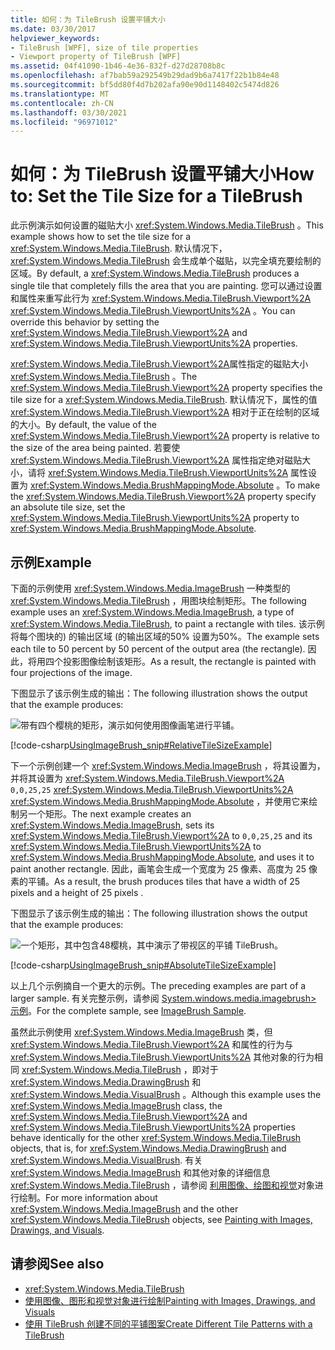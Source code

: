 ```yaml
---
title: 如何：为 TileBrush 设置平铺大小
ms.date: 03/30/2017
helpviewer_keywords:
- TileBrush [WPF], size of tile properties
- Viewport property of TileBrush [WPF]
ms.assetid: 04f41090-1b46-4e36-832f-d27d28708b8c
ms.openlocfilehash: af7bab59a292549b29dad9b6a7417f22b1b84e48
ms.sourcegitcommit: bf5dd80f4d7b202afa90e90d1148402c5474d826
ms.translationtype: MT
ms.contentlocale: zh-CN
ms.lasthandoff: 03/30/2021
ms.locfileid: "96971012"
---
```

# <a name="how-to-set-the-tile-size-for-a-tilebrush"></a><span data-ttu-id="3d7ad-102">如何：为 TileBrush 设置平铺大小</span><span class="sxs-lookup"><span data-stu-id="3d7ad-102">How to: Set the Tile Size for a TileBrush</span></span>

<span data-ttu-id="3d7ad-103">此示例演示如何设置的磁贴大小 <xref:System.Windows.Media.TileBrush> 。</span><span class="sxs-lookup"><span data-stu-id="3d7ad-103">This example shows how to set the tile size for a <xref:System.Windows.Media.TileBrush>.</span></span> <span data-ttu-id="3d7ad-104">默认情况下， <xref:System.Windows.Media.TileBrush> 会生成单个磁贴，以完全填充要绘制的区域。</span><span class="sxs-lookup"><span data-stu-id="3d7ad-104">By default, a <xref:System.Windows.Media.TileBrush> produces a single tile that completely fills the area that you are painting.</span></span> <span data-ttu-id="3d7ad-105">您可以通过设置和属性来重写此行为 <xref:System.Windows.Media.TileBrush.Viewport%2A> <xref:System.Windows.Media.TileBrush.ViewportUnits%2A> 。</span><span class="sxs-lookup"><span data-stu-id="3d7ad-105">You can override this behavior by setting the <xref:System.Windows.Media.TileBrush.Viewport%2A> and <xref:System.Windows.Media.TileBrush.ViewportUnits%2A> properties.</span></span>

<span data-ttu-id="3d7ad-106"><xref:System.Windows.Media.TileBrush.Viewport%2A>属性指定的磁贴大小 <xref:System.Windows.Media.TileBrush> 。</span><span class="sxs-lookup"><span data-stu-id="3d7ad-106">The <xref:System.Windows.Media.TileBrush.Viewport%2A> property specifies the tile size for a <xref:System.Windows.Media.TileBrush>.</span></span> <span data-ttu-id="3d7ad-107">默认情况下，属性的值 <xref:System.Windows.Media.TileBrush.Viewport%2A> 相对于正在绘制的区域的大小。</span><span class="sxs-lookup"><span data-stu-id="3d7ad-107">By default, the value of the <xref:System.Windows.Media.TileBrush.Viewport%2A> property is relative to the size of the area being painted.</span></span> <span data-ttu-id="3d7ad-108">若要使 <xref:System.Windows.Media.TileBrush.Viewport%2A> 属性指定绝对磁贴大小，请将 <xref:System.Windows.Media.TileBrush.ViewportUnits%2A> 属性设置为 <xref:System.Windows.Media.BrushMappingMode.Absolute> 。</span><span class="sxs-lookup"><span data-stu-id="3d7ad-108">To make the <xref:System.Windows.Media.TileBrush.Viewport%2A> property specify an absolute tile size, set the <xref:System.Windows.Media.TileBrush.ViewportUnits%2A> property to <xref:System.Windows.Media.BrushMappingMode.Absolute>.</span></span>

## <a name="example"></a><span data-ttu-id="3d7ad-109">示例</span><span class="sxs-lookup"><span data-stu-id="3d7ad-109">Example</span></span>

<span data-ttu-id="3d7ad-110">下面的示例使用 <xref:System.Windows.Media.ImageBrush> 一种类型的 <xref:System.Windows.Media.TileBrush> ，用图块绘制矩形。</span><span class="sxs-lookup"><span data-stu-id="3d7ad-110">The following example uses an <xref:System.Windows.Media.ImageBrush>, a type of <xref:System.Windows.Media.TileBrush>, to paint a rectangle with tiles.</span></span> <span data-ttu-id="3d7ad-111">该示例将每个图块的) 的输出区域 (的输出区域的50% 设置为50%。</span><span class="sxs-lookup"><span data-stu-id="3d7ad-111">The example sets each tile to 50 percent by 50 percent of the output area (the rectangle).</span></span> <span data-ttu-id="3d7ad-112">因此，将用四个投影图像绘制该矩形。</span><span class="sxs-lookup"><span data-stu-id="3d7ad-112">As a result, the rectangle is painted with four projections of the image.</span></span>

<span data-ttu-id="3d7ad-113">下图显示了该示例生成的输出：</span><span class="sxs-lookup"><span data-stu-id="3d7ad-113">The following illustration shows the output that the example produces:</span></span>

![带有四个樱桃的矩形，演示如何使用图像画笔进行平铺。](./media/how-to-set-the-tile-size-for-a-tilebrush/rectangle-tile-image-brush.png)

[!code-csharp[UsingImageBrush_snip#RelativeTileSizeExample](~/samples/snippets/csharp/VS_Snippets_Wpf/UsingImageBrush_snip/CSharp/TileSizeExample.cs#relativetilesizeexample)]

<span data-ttu-id="3d7ad-115">下一个示例创建一个 <xref:System.Windows.Media.ImageBrush> ，将其设置为，并将其设置为 <xref:System.Windows.Media.TileBrush.Viewport%2A> `0,0,25,25` <xref:System.Windows.Media.TileBrush.ViewportUnits%2A> <xref:System.Windows.Media.BrushMappingMode.Absolute> ，并使用它来绘制另一个矩形。</span><span class="sxs-lookup"><span data-stu-id="3d7ad-115">The next example creates an <xref:System.Windows.Media.ImageBrush>, sets its <xref:System.Windows.Media.TileBrush.Viewport%2A> to `0,0,25,25` and its <xref:System.Windows.Media.TileBrush.ViewportUnits%2A> to <xref:System.Windows.Media.BrushMappingMode.Absolute>, and uses it to paint another rectangle.</span></span> <span data-ttu-id="3d7ad-116">因此，画笔会生成一个宽度为 25 像素、高度为 25 像素的平铺。</span><span class="sxs-lookup"><span data-stu-id="3d7ad-116">As a result, the brush produces tiles that have a width of 25  pixels and a height of 25 pixels .</span></span>

<span data-ttu-id="3d7ad-117">下图显示了该示例生成的输出：</span><span class="sxs-lookup"><span data-stu-id="3d7ad-117">The following illustration shows the output that the example produces:</span></span>

![一个矩形，其中包含48樱桃，其中演示了带视区的平铺 TileBrush。](./media/how-to-set-the-tile-size-for-a-tilebrush/25-x-25-viewport-tilebrush.png)

[!code-csharp[UsingImageBrush_snip#AbsoluteTileSizeExample](~/samples/snippets/csharp/VS_Snippets_Wpf/UsingImageBrush_snip/CSharp/TileSizeExample.cs#absolutetilesizeexample)]

<span data-ttu-id="3d7ad-119">以上几个示例摘自一个更大的示例。</span><span class="sxs-lookup"><span data-stu-id="3d7ad-119">The preceding examples are part of a larger sample.</span></span> <span data-ttu-id="3d7ad-120">有关完整示例，请参阅 [System.windows.media.imagebrush> 示例](https://github.com/Microsoft/WPF-Samples/tree/master/Graphics/ImageBrush)。</span><span class="sxs-lookup"><span data-stu-id="3d7ad-120">For the complete sample, see [ImageBrush Sample](https://github.com/Microsoft/WPF-Samples/tree/master/Graphics/ImageBrush).</span></span>

<span data-ttu-id="3d7ad-121">虽然此示例使用 <xref:System.Windows.Media.ImageBrush> 类，但 <xref:System.Windows.Media.TileBrush.Viewport%2A> 和属性的行为与 <xref:System.Windows.Media.TileBrush.ViewportUnits%2A> 其他对象的行为相同 <xref:System.Windows.Media.TileBrush> ，即对于 <xref:System.Windows.Media.DrawingBrush> 和 <xref:System.Windows.Media.VisualBrush> 。</span><span class="sxs-lookup"><span data-stu-id="3d7ad-121">Although this example uses the <xref:System.Windows.Media.ImageBrush> class, the <xref:System.Windows.Media.TileBrush.Viewport%2A> and <xref:System.Windows.Media.TileBrush.ViewportUnits%2A> properties behave identically for the other <xref:System.Windows.Media.TileBrush> objects, that is, for <xref:System.Windows.Media.DrawingBrush> and <xref:System.Windows.Media.VisualBrush>.</span></span> <span data-ttu-id="3d7ad-122">有关 <xref:System.Windows.Media.ImageBrush> 和其他对象的详细信息 <xref:System.Windows.Media.TileBrush> ，请参阅 [利用图像、绘图和视觉](painting-with-images-drawings-and-visuals.md)对象进行绘制。</span><span class="sxs-lookup"><span data-stu-id="3d7ad-122">For more information about <xref:System.Windows.Media.ImageBrush> and the other <xref:System.Windows.Media.TileBrush> objects, see [Painting with Images, Drawings, and Visuals](painting-with-images-drawings-and-visuals.md).</span></span>

## <a name="see-also"></a><span data-ttu-id="3d7ad-123">请参阅</span><span class="sxs-lookup"><span data-stu-id="3d7ad-123">See also</span></span>

- <xref:System.Windows.Media.TileBrush>
- [<span data-ttu-id="3d7ad-124">使用图像、图形和视觉对象进行绘制</span><span class="sxs-lookup"><span data-stu-id="3d7ad-124">Painting with Images, Drawings, and Visuals</span></span>](painting-with-images-drawings-and-visuals.md)
- [<span data-ttu-id="3d7ad-125">使用 TileBrush 创建不同的平铺图案</span><span class="sxs-lookup"><span data-stu-id="3d7ad-125">Create Different Tile Patterns with a TileBrush</span></span>](how-to-create-different-tile-patterns-with-a-tilebrush.md)
